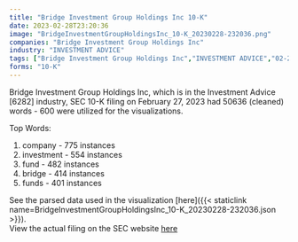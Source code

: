 ```yaml
---
title: "Bridge Investment Group Holdings Inc 10-K"
date: 2023-02-28T23:20:36
image: "BridgeInvestmentGroupHoldingsInc_10-K_20230228-232036.png"
companies: "Bridge Investment Group Holdings Inc"
industry: "INVESTMENT ADVICE"
tags: ["Bridge Investment Group Holdings Inc","INVESTMENT ADVICE","02-27-2023","10-K"]
forms: "10-K"
---
```

Bridge Investment Group Holdings Inc, which is in the Investment Advice [6282] industry, SEC 10-K filing on February 27, 2023 had 50636 (cleaned) words - 600 were utilized for the visualizations.

Top Words:
1. company - 775 instances
2. investment - 554 instances
3. fund - 482 instances
4. bridge - 414 instances
5. funds - 401 instances


See the parsed data used in the visualization [here]({{< staticlink name=BridgeInvestmentGroupHoldingsInc_10-K_20230228-232036.json >}}).  
View the actual filing on the SEC website [here](https://www.sec.gov/Archives/edgar/data/1854401/0001854401-23-000041.txt)